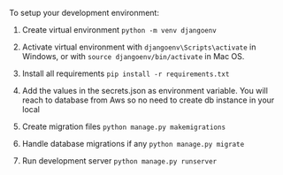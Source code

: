 To setup your development environment:

1. Create virtual environment `python -m venv djangoenv`

2. Activate virtual environment with `djangoenv\Scripts\activate` in Windows, or with `source djangoenv/bin/activate` in Mac OS.

3. Install all requirements `pip install -r requirements.txt`

4. Add the values in the secrets.json as environment variable. You will reach to database from Aws so no need to create db instance in your local

5. Create migration files `python manage.py makemigrations`

6. Handle database migrations if any `python manage.py migrate`

7. Run development server `python manage.py runserver`
